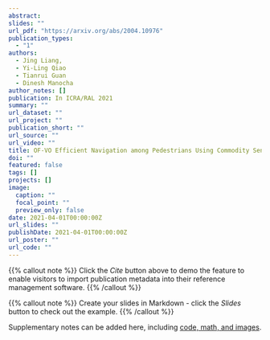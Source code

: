 ```yaml
---
abstract: 
slides: ""
url_pdf: "https://arxiv.org/abs/2004.10976"
publication_types:
  - "1"
authors:
  - Jing Liang, 
  - Yi-Ling Qiao
  - Tianrui Guan
  - Dinesh Manocha
author_notes: []
publication: In ICRA/RAL 2021
summary: ""
url_dataset: ""
url_project: ""
publication_short: ""
url_source: ""
url_video: ""
title: OF-VO Efficient Navigation among Pedestrians Using Commodity Sensors
doi: ""
featured: false
tags: []
projects: []
image:
  caption: ""
  focal_point: ""
  preview_only: false
date: 2021-04-01T00:00:00Z
url_slides: ""
publishDate: 2021-04-01T00:00:00Z
url_poster: ""
url_code: ""
---
```


{{% callout note %}}
Click the *Cite* button above to demo the feature to enable visitors to import publication metadata into their reference management software.
{{% /callout %}}

{{% callout note %}}
Create your slides in Markdown - click the *Slides* button to check out the example.
{{% /callout %}}

Supplementary notes can be added here, including [code, math, and images](https://wowchemy.com/docs/writing-markdown-latex/).
